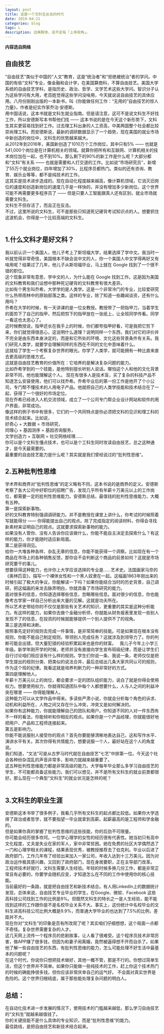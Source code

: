 ```yaml
---
layout: post
title: 这是一个文科生反击的时代
date: 2019-04-21
categories: blog
tags: L
description: 远离群体，说不定有「上帝视角」。
---
```

**内容选自网络**     
## 自由技艺  
“自由技艺”类似于中国的“人文”教育，这是“统治者”和“拒绝被统治”者的学问。中国的有些“文科”专业，像金融和会计学，在美国算商科，不算自由技艺。美国大学系统的自由技艺学科，是指历史、政治、哲学、文学艺术这些大学问。智识分子认为这些学问有大用，老百姓觉得这些学问没啥用，今天就说说自由技艺的具体应用。八月份刚刚出版的一本新书，叫《你能做任何工作：“无用的”自由技艺的惊人力量》，作者是纪实作家乔治·安德斯。  
用中国话说，这本书就是文科生就业指南。但是请注意，这可不是说文科生不好找工作，所以安德斯写本书帮他们找 —— 这本书说的是在今天这个新形势下，文科生其实更容易找到好工作。过去理工科出身的人工资高，中美两国整个社会都比较崇尚理工科。而安德斯说，最新的调研数据显示了一个趋势，现在美国的就业市场中新创造的岗位中，文科生的优势越来越大。  
从2012年到2016年，美国新创造了1010万个工作岗位，其中只有5% —— 也就是541,000个岗位是在计算机相关的领域。就算你把所有和互联网、计算机相关的技术岗位加在一起，也不到10%。那么剩下的90%的新工作是什么呢？大部分都和“文科”有关系 —— 也就是需要和人打交道的工作。比如说“市场研究员”，新增了55万个就业岗位，四年增加了30%，比程序员都热门。类似的还有咨询、教育、娱乐业等等，都不是纯技术的工作。  
这其实是技术进步造成的。现在自动化程度越来越高，像计算机领域，它消灭旧岗位的速度和创造新岗位的速度几乎是一样快的，并没有增加多少新岗位。这个世界可能不再需要更多程序员了 —— 但是只要人工智能跟真人还有区别，就业市场就需要文科生。  
文科生不但存活了，而且正在反击。  
不过，这里所说的文科生，可不是那些只知道死记硬背考试知识点的人。想要抓住这波机会，你得是一个比较高端的文科生。  
 
## 1.什么文科才是好文科？  
我以前认识一个美国人，他儿子考上了斯坦福大学，结果选择了学中文。我当时一听就觉得非常奇怪，美国根本不缺会说中文的人，你一个美国人中文学得再好又有啥用呢？结果过了几年，他儿子从斯坦福毕业，马上就在 Google 找到了一个很不错的职位。  
这个现象非常有意思，学中文的人，为什么能在 Google 找到工作。这是因为美国的文科教育和我们设想中那种死记硬背的文科教育有很大差异。  
比如有个男生叫乔希，大学学的是人类学。这是一个非常冷门的专业，比较爱研究什么热带雨林中的原始部落之类。这样的专业，除了知道一些趣闻谈资，还有什么用吗？  
乔希在大学的时候，有一天讲课的是一位女教授。教授带了一把指甲刀，当着学生的面剪下了自己的指甲，然后把剪下的指甲放在一张纸上，让全班同学传看。同学一看这也太恶心了。  
这时候教授说，指甲还长在我手上的时候，你们都夸指甲好看，可是我把它剪下来，你们就觉得很恶心，这说明什么道理？说明同样一个东西，我们对它的评价并不完全是由东西本身决定的，而是和它所处的环境、文化这些背景条件有关系。我们研究人类学，就要学会理解同样的东西在不同的文化中意味着什么。  
这就给了学生一个考察复杂世界的眼光。你学了人类学，就可能拥有一种比直来直去更高级的思维方式。  
这就是自由技艺教育的价值所在：它培养的是解决复杂问题的能力。  
比如乔希学到的一个技能，是他特别擅长听别人说话。哪怕这个人和他的文化背景非常不同，他也能理解这个人。
现在有很多人是技术盲，买了复杂的科技产品不知道怎么安装使用，他们可以找乔希。乔希毕业后的第一份工作是他开了个小公司，专门帮不懂技术的人用电子产品。他就把自己的人类学技能和技术结合在了一起，获得了一个很好的市场定位。  
现在乔希已经进入人机交流领域，成立了一个公司专门帮企业设计网站和软件的用户界面，非常成功。  
像这样的例子书中有很多，它们的一个共同特点是你必须把文科的见识和理工科的技术结合起来。比如说，  
好奇心 + 大数据 = 市场研究，  
同理心 + 基因测序 = 基因咨询服务，  
文学创造力 + 互联网 = 社交网络经理……  
你可以是个文科生懂点技术，也可以是个工科生同时攻读自由技艺，总之这种通才，是今天最需要的。  
最重要的自由技艺能力是什么呢？其实就是我们曾经说过的“批判性思维”。  

## 2.五种批判性思维  
学术界和商界对“批判性思维”的定义略有不同，这本书说的是商界的定义。安德斯考察了各大公司中好职位的招聘广告，发现几乎所有年薪十万美元以上的工作岗位，都需要一定的批判性思维能力。安德斯总结，最值钱的批判性思维能力，大概有五种。  
第一是探索新事物。  
好的文科教育特别强调调研能力。并不是教授在课堂上讲什么，你考试的时候照着写就能得分 —— 你得能提出自己的观点。除了完成指定的阅读材料，你得会寻找新素材来证明自己的观点。这就要求探索新事物的能力。  
如果没有人管你、没有人告诉你应该做什么，你能不能自主决定去探索什么？有这样的能力，你才能随时适应新局面。  
第二是获得洞见。  
给你一大堆各种各样、杂乱无章的信息，你能不能获得一个洞察。比如现在有一个商品在市场上的各种销售反馈，那你会不会判断这个商品的前景如何？这就是市场研究要干的事儿。  
想要获得这种能力，也许你上大学应该选择的专业是……艺术史。法国画家马奈的《奥林匹亚》，描写一个裸体女性和一个黑人奴隶在一起。这幅画1863年刚出来的时候引起了极大的争议，你能解读一下吗？如果你能结合当时的历史背景，自己调研，把这幅画的来龙去脉弄明白，你就具备了市场研究的能力。  
面对很多的信息，你知道选择哪些信息，忽略哪些信息。面对很少的信息，你也能像考古学家一样自己分析出来大量的见解。这就是功夫所在。  
所以艺术史带给你的不仅仅是那些有关艺术的知识，更重要的其实是这种分析能力。有这样的能力，如果你去做个金融分析师，你就能从财务报表里发现一些别人发现不了的信息，在投资的时候就能够提供一个别人提供不了的视角。  
第三是选择和决断。  
按照事先定好的规则去完成一件事情，是非常简单的技能。可是如果现在根本没有规则，你能不能自己制定规则，带领别人完成任务？这就涉及到领导力了。你的判断可能会出错，但大量犯错的经验积累起来也是你的财富。   
我儿子今年上小学三年级。新学年刚开学的时候，老师并没有直接向学生宣布班级纪律，而是让学生们自行讨论咱们班应该有什么样的规则。学生们你说一条、我说一条，老师仅仅是把学生提出的规则分类、把类似的说法合并，最后总结出几条大家共同认可的规则，作为这个班的纪律。我看这就是培养判断力的一种非常好的方式。  
第四是理解他人。  
年薪十万美元以上的岗位，都会要求一定的团队组织能力，说白了就是你得会使用权力。想要使用权力，你就得知道团队中每个人都想要什么，人与人之间的利益冲突在哪里 —— 你得能理解人。  
这种能力可以从文学作品中得来。多读些严肃小说，你就会分析每个角色的诉求、动机和利益所在，人物之间又存在什么冲突，冲突又是如何解决的。  
如果你有这种能力，你就能理解自己的团队和用户。你知道不同的人对一件东西有不一样的看法，你能倾听和你相反的观点。如果你是一个产品经理，你就能很好地把用户、产品和工程师连接起来。  
第五是影响力。  
你能不能说服别人接受你的观点？首先你要能够清晰地表达自己，这和写作水平、演讲水平有关。其次你得有共情能力，想要说服一个人，最好站在这个人的角度说。  
我们知道，“文法”可是从古罗马时代就在自由技艺“七艺”中排第一位。今天这个社会各种纷杂混乱的声音非常多，影响力就越来越重要了。  
这五种批判性思维能力都是非常高级的能力。大学每年毕业那么多学习自由技艺的学生，不可能都具备这些能力。我们可以想见，并不是所有文科生的就业前景都很好。那么现在一个典型“文科生”的就业状况是怎样的呢？  
 
## 3.文科生的职业生涯  
安德斯这本书举了很多例子，我看几乎所有文科生的起点都比较低。如果你大学选择了政治或者哲学，就不要指望一毕业就拿到高薪。起薪最高的是工程师和学金融的。  
但是如果你真的掌握了批判性思维的这些技能，你的后劲不可限量。  
你可能会经历很多坎坷。一位学心理学的女性的经历很有代表性。她当初只有高中文化程度，丈夫是失业在家的军人，家中非常贫困。她在免费的社区大学偶然选了一门和心理学相关的课程，结果表现优秀，被教授推荐去了伯克利。毕业以后进了政府部门，工作几年有了经验出来加入一家公司，年收入达到十三万美元。因为对政治运作极其感兴趣，又回到了政府部门，现在身居要职，正在主导部门改革。  
工程师技术好就行，文科生需要人生经验。年轻的时候多换几份工作，都是非常正常且有必要的，你要学会随机应变，才知道怎么在不同的工作中使用你的核心技能。  
当前最好的一条路，就是把自由技艺和新技术结合。有人用LinkedIn上的数据统计发现，总体来说，自由技艺专业毕业的学生，在Google、微软、Facebook 这些高科技公司找到工作的比例是9%。但既然文科生的特长之一是人生经验，能不能找到这样的工作跟你是不是名校毕业关系不大。事实上，这份统计中名校毕业的文科生进高科技公司比例大概是9.9%，而普通大学毕业的也达到了7.5%的比例，差距并不大。  
现在你对“文科生”的印象是否有所改观了呢？其实咱们仔细想想，这个局面一点都不奇怪。复杂世界需要复杂的人才。  
这几天网上流传一个程序员的悲剧故事，让人看了很难受。这个程序员技术非常厉害，做APP赚了很多钱，但因为和妻子闹离婚，竟然被逼得想不开而自杀了。如果他了解一些自由技艺的东西，有批判性思维的能力，怎么可能处理不好生活中最基本的问题呢？  
在这个时代，你说你只想把技术做好，其他一概不管，那是不行的。你想过简单生活，但这个世界并不简单。如果你只能做一些纯技术的工作，赶上你这个技术热门的时候的确能挣很多钱，但你应该非常庆幸自己的运气好。
不会面对真实世界是危险的。这个世界归根结底，属于那些能处理复杂问题的明白人。  

## 总结：  
在自动化技术进一步发展的情况下，使用技术的门槛越来越低，那么学习自由技艺的“文科生”就越来越值钱了。  
你的关键技能不是什么具体的专业知识，而是“批判性思维”的能力。  
最佳路线，是把自由技艺和新技术结合起来。  
